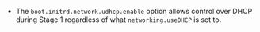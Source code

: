 - The `boot.initrd.network.udhcp.enable` option allows control over DHCP during
  Stage 1 regardless of what `networking.useDHCP` is set to.
